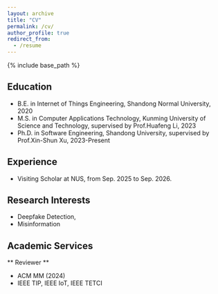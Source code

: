```yaml
---
layout: archive
title: "CV"
permalink: /cv/
author_profile: true
redirect_from:
  - /resume
---
```


{% include base_path %}

## Education
<!-- ====== -->
* B.E. in  Internet of Things Engineering, Shandong Normal University, 2020
* M.S. in Computer Applications Technology, Kunming University of Science and Technology, supervised by Prof.Huafeng Li, 2023
* Ph.D. in Software Engineering, Shandong University, supervised by Prof.Xin-Shun Xu, 2023-Present

## Experience
<!-- ====== -->
* Visiting Scholar at NUS, from Sep. 2025 to Sep. 2026.

## Research Interests
<!-- ====== -->
* Deepfake Detection, 
* Misinformation

## Academic Services
<!-- ===== -->
** Reviewer **
* ACM MM (2024)
* IEEE TIP, IEEE IoT, IEEE TETCI

<!-- Publications
======
  <ul>{% for post in site.publications %}
    {% include archive-single-cv.html %}
  {% endfor %}</ul> -->
